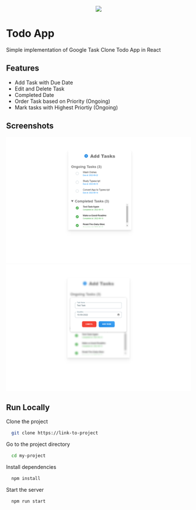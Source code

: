 <p align="center"> 
<img style ="width:20%" src="https://cdn-icons-png.flaticon.com/512/2098/2098402.png">

</p>

# Todo App

Simple implementation of Google Task Clone Todo App in React

## Features

- Add Task with Due Date
- Edit and Delete Task
- Completed Date
- Order Task based on Priority (Ongoing)
- Mark tasks with Highest Priortiy (Ongoing)

## Screenshots

![App Screenshot](https://github.com/MarkNambatac/simple-react-todo-app/blob/master/client/todo/public/task-app.png)
![App Screenshot](https://github.com/MarkNambatac/simple-react-todo-app/blob/master/client/todo/public/add-task.png)

## Run Locally

Clone the project

```bash
  git clone https://link-to-project
```

Go to the project directory

```bash
  cd my-project
```

Install dependencies

```bash
  npm install
```

Start the server

```bash
  npm run start
```
